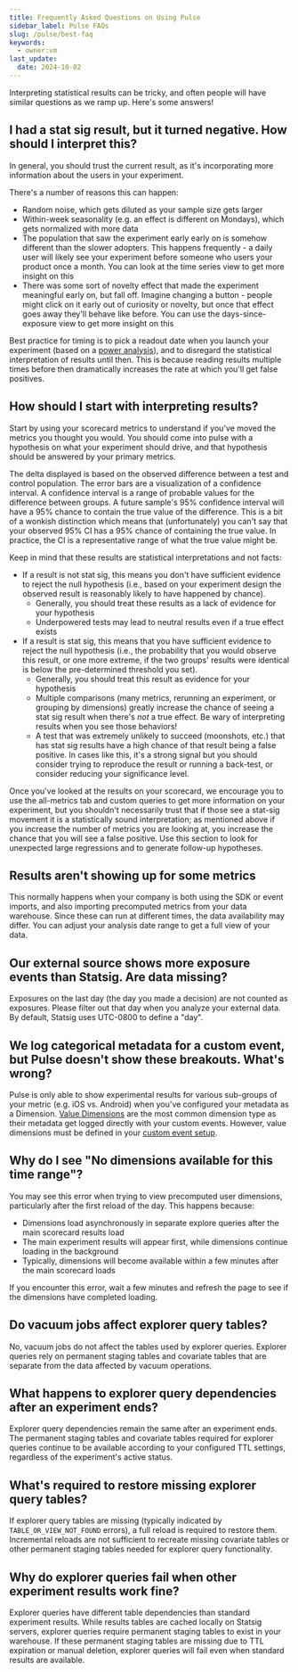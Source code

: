 ```yaml
---
title: Frequently Asked Questions on Using Pulse
sidebar_label: Pulse FAQs
slug: /pulse/best-faq
keywords:
  - owner:vm
last_update:
  date: 2024-10-02
---
```


Interpreting statistical results can be tricky, and often people will have similar questions as we ramp up. Here's some answers!

## I had a stat sig result, but it turned negative. How should I interpret this?

In general, you should trust the current result, as it's incorporating more information about the users in your experiment.

There's a number of reasons this can happen:

- Random noise, which gets diluted as your sample size gets larger
- Within-week seasonality (e.g. an effect is different on Mondays), which gets normalized with more data
- The population that saw the experiment early early on is somehow different than the slower adopters. This happens frequently - a daily user will likely see your experiment before someone who users your product once a month. You can look at the time series view to get more insight on this
- There was some sort of novelty effect that made the experiment meaningful early on, but fall off. Imagine changing a button - people might click on it early out of curiosity or novelty, but once that effect goes away they'll behave like before. You can use the days-since-exposure view to get more insight on this

Best practice for timing is to pick a readout date when you launch your experiment (based on a [power analysis](/experiments-plus/power-analysis)), and to disregard the statistical interpretation of results until then. This is because reading results multiple times before then dramatically increases the rate at which you'll get false positives.

## How should I start with interpreting results?

Start by using your scorecard metrics to understand if you've moved the metrics you thought you would. You should come into pulse with a hypothesis on what your experiment should drive, and that hypothesis should be answered by your primary metrics.

The delta displayed is based on the observed difference between a test and control population. The error bars are a visualization of a confidence interval. A confidence interval is a range of probable values for the difference between groups. A future sample's 95% confidence interval will have a 95% chance to contain the true value of the difference. This is a bit of a wonkish distinction which means that (unfortunately) you can't say that your observed 95% CI has a 95% chance of containing the true value. In practice, the CI is a representative range of what the true value might be.

Keep in mind that these results are statistical interpretations and not facts:

- If a result is not stat sig, this means you don't have sufficient evidence to reject the null hypothesis (i.e., based on your experiment design the observed result is reasonably likely to have happened by chance).
  - Generally, you should treat these results as a lack of evidence for your hypothesis
  - Underpowered tests may lead to neutral results even if a true effect exists
- If a result is stat sig, this means that you have sufficient evidence to reject the null hypothesis (i.e., the probability that you would observe this result, or one more extreme, if the two groups' results were identical is below the pre-determined threshold you set).
  - Generally, you should treat this result as evidence for your hypothesis
  - Multiple comparisons (many metrics, rerunning an experiment, or grouping by dimensions) greatly increase the chance of seeing a stat sig result when there's _not_ a true effect. Be wary of interpreting results when you see those behaviors!
  - A test that was extremely unlikely to succeed (moonshots, etc.) that has stat sig results have a high chance of that result being a false positive. In cases like this, it's a strong signal but you should consider trying to reproduce the result or running a back-test, or consider reducing your significance level.

Once you've looked at the results on your scorecard, we encourage you to use the all-metrics tab and custom queries to get more information on your experiment, but you shouldn't necessarily trust that if those see a stat-sig movement it is a statistically sound interpretation; as mentioned above if you increase the number of metrics you are looking at, you increase the chance that you will see a false positive. Use this section to look for unexpected large regressions and to generate follow-up hypotheses.

## Results aren't showing up for some metrics

This normally happens when your company is both using the SDK or event imports, and also importing precomputed metrics from your data warehouse. Since these can run at different times, the data availability may differ. You can adjust your analysis date range to get a full view of your data.

## Our external source shows more exposure events than Statsig. Are data missing?

Exposures on the last day (the day you made a decision) are not counted as exposures. Please filter out that day when you analyze your external data. By default, Statsig uses UTC-0800 to define a "day".

## We log categorical metadata for a custom event, but Pulse doesn't show these breakouts. What's wrong?

Pulse is only able to show experimental results for various sub-groups of your metric (e.g. iOS vs. Android) when you've configured your metadata as a Dimension. [Value Dimensions](/pulse/read-pulse#value-dimensions) are the most common dimension type as their metadata get logged directly with your custom events. However, value dimensions must be defined in your [custom event setup](/metrics/metric-dimensions).

## Why do I see "No dimensions available for this time range"?

You may see this error when trying to view precomputed user dimensions, particularly after the first reload of the day. This happens because:

- Dimensions load asynchronously in separate explore queries after the main scorecard results load
- The main experiment results will appear first, while dimensions continue loading in the background
- Typically, dimensions will become available within a few minutes after the main scorecard loads

If you encounter this error, wait a few minutes and refresh the page to see if the dimensions have completed loading.

## Do vacuum jobs affect explorer query tables?

No, vacuum jobs do not affect the tables used by explorer queries. Explorer queries rely on permanent staging tables and covariate tables that are separate from the data affected by vacuum operations.

## What happens to explorer query dependencies after an experiment ends?

Explorer query dependencies remain the same after an experiment ends. The permanent staging tables and covariate tables required for explorer queries continue to be available according to your configured TTL settings, regardless of the experiment's active status.

## What's required to restore missing explorer query tables?

If explorer query tables are missing (typically indicated by `TABLE_OR_VIEW_NOT_FOUND` errors), a full reload is required to restore them. Incremental reloads are not sufficient to recreate missing covariate tables or other permanent staging tables needed for explorer query functionality.

## Why do explorer queries fail when other experiment results work fine?

Explorer queries have different table dependencies than standard experiment results. While results tables are cached locally on Statsig servers, explorer queries require permanent staging tables to exist in your warehouse. If these permanent staging tables are missing due to TTL expiration or manual deletion, explorer queries will fail even when standard results are available.
